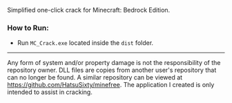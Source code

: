 Simplified one-click crack for Minecraft: Bedrock Edition.

### How to Run:
- Run `MC_Crack.exe` located inside the `dist` folder.

---

Any form of system and/or property damage is not the responsibility of the repository owner. DLL files are copies from another user's repository that can no longer be found. A similar repository can be viewed at https://github.com/HatsuSixty/minefree. The application I created is only intended to assist in cracking.